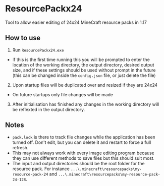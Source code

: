 # ResourcePackx24

Tool to allow easier editing of 24x24 MineCraft resource packs in 1.17

## How to use

1. Run `ResourcePackx24.exe`
  - If this is the first time running this you will be prompted to enter the location of the working directory, the output directory, desired output size, and if these settings should be used without prompt in the future (this can be changed inside the `config.json` file, or just delete the file)
2. Upon startup files will be duplicated over and resized if they are 24x24
  - On future startups only file changes will be made
3. After initialisation has finished any changes in the working directory will be reflexted in the output directory.

## Notes
- `pack.lock` is there to track file changes while the application has been turned off. Don't edit, but you can delete it and restart to force a full refresh.
- This may not always work with every image editing program because they can use different methods to save files but this should suit most.
- The input and output directories should be the root folder for the resource pack. For instance `...\.minecraft\resourcepacks\my-resource-pack-24` and `...\.minecraft\resourcepacks\my-resource-pack-24-128`.
